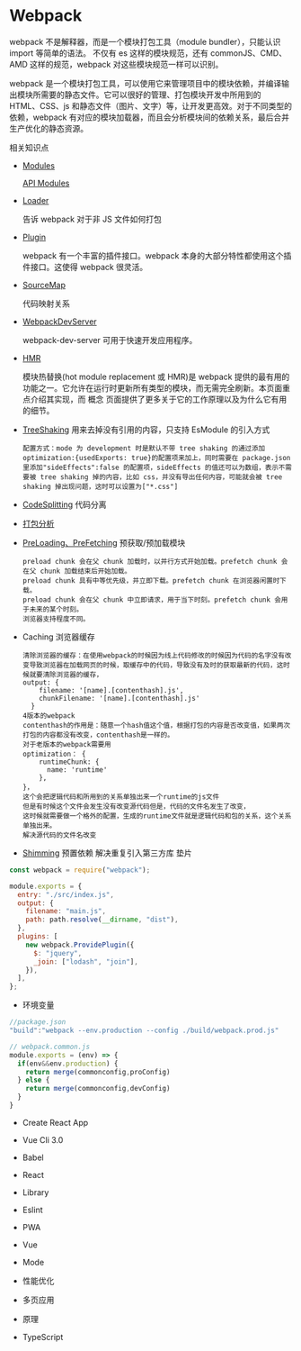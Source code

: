 # Webpack

webpack 不是解释器，而是一个模块打包工具（module bundler），只能认识 import 等简单的语法。
不仅有 es 这样的模块规范，还有 commonJS、CMD、AMD 这样的规范，webpack 对这些模块规范一样可以识别。

webpack 是一个模块打包工具，可以使用它来管理项目中的模块依赖，并编译输出模块所需要的静态文件。它可以很好的管理、打包模块开发中所用到的 HTML、CSS、js 和静态文件（图片、文字）等，让开发更高效。对于不同类型的依赖，webpack 有对应的模块加载器，而且会分析模块间的依赖关系，最后合并生产优化的静态资源。

相关知识点

- [Modules](https://webpack.docschina.org/concepts/modules/)

  [API Modules](https://webpack.docschina.org/api/module-methods/)

- [Loader](https://webpack.docschina.org/concepts/loaders/)

  告诉 webpack 对于非 JS 文件如何打包

- [Plugin](https://webpack.docschina.org/plugins/)

  webpack 有一个丰富的插件接口。webpack 本身的大部分特性都使用这个插件接口。这使得 webpack 很灵活。

- [SourceMap](https://webpack.docschina.org/configuration/devtool/)

  代码映射关系

- [WebpackDevServer](https://webpack.docschina.org/configuration/dev-server/)

  webpack-dev-server 可用于快速开发应用程序。

- [HMR](https://webpack.docschina.org/guides/hot-module-replacement/)

  模块热替换(hot module replacement 或 HMR)是 webpack 提供的最有用的功能之一。它允许在运行时更新所有类型的模块，而无需完全刷新。本页面重点介绍其实现，而 概念 页面提供了更多关于它的工作原理以及为什么它有用的细节。

- [TreeShaking](https://webpack.docschina.org/guides/tree-shaking/) 用来去掉没有引用的内容，只支持 EsModule 的引入方式

      配置方式：mode 为 development 时是默认不带 tree shaking 的通过添加 optimization:{usedExports: true}的配置项来加上，同时需要在 package.json 里添加"sideEffects":false 的配置项，sideEffects 的值还可以为数组，表示不需要被 tree shaking 掉的内容，比如 css，并没有导出任何内容，可能就会被 tree shaking 掉出现问题，这时可以设置为["*.css"]

- [CodeSplitting](https://webpack.docschina.org/guides/code-splitting/) 代码分离

- [打包分析](https://webpack.docschina.org/guides/code-splitting/#bundle-analysis)

- [PreLoading、PreFetching](https://webpack.docschina.org/guides/code-splitting/#prefetchingpreloading-modules) 预获取/预加载模块

      preload chunk 会在父 chunk 加载时，以并行方式开始加载。prefetch chunk 会在父 chunk 加载结束后开始加载。
      preload chunk 具有中等优先级，并立即下载。prefetch chunk 在浏览器闲置时下载。
      preload chunk 会在父 chunk 中立即请求，用于当下时刻。prefetch chunk 会用于未来的某个时刻。
      浏览器支持程度不同。

- Caching 浏览器缓存

      清除浏览器的缓存：在使用webpack的时候因为线上代码修改的时候因为代码的名字没有改变导致浏览器在加载网页的时候，取缓存中的代码，导致没有及时的获取最新的代码，这时候就要清除浏览器的缓存，
      output: {
          filename: '[name].[contenthash].js',
          chunkFilename: '[name].[contenthash].js'
        }
      4版本的webpack
      contenthash的作用是：随意一个hash值这个值，根据打包的内容是否改变值，如果两次打包的内容都没有改变，contenthash是一样的。
      对于老版本的webpack需要用
      optimization： {
          runtimeChunk: {
            name: 'runtime'
          },
      }，
      这个会把逻辑代码和所用到的关系单独出来一个runtime的js文件
      但是有时候这个文件会发生没有改变源代码但是，代码的文件名发生了改变，
      这时候就需要做一个格外的配置，生成的runtime文件就是逻辑代码和包的关系，这个关系单独出来。
      解决源代码的文件名改变

- [Shimming](https://webpack.docschina.org/guides/shimming/) 预置依赖 解决重复引入第三方库 垫片

```js
const webpack = require("webpack");

module.exports = {
  entry: "./src/index.js",
  output: {
    filename: "main.js",
    path: path.resolve(__dirname, "dist"),
  },
  plugins: [
    new webpack.ProvidePlugin({
      $: "jquery",
      _join: ["lodash", "join"],
    }),
  ],
};
```

- 环境变量

```js
//package.json
"build":"webpack --env.production --config ./build/webpack.prod.js"

// webpack.common.js
module.exports = (env) => {
  if(env&&env.production) {
    return merge(commonconfig,proConfig)
  } else {
    return merge(commonconfig,devConfig)
  }
}
```

- Create React App

- Vue Cli 3.0

- Babel

- React

- Library

- Eslint

- PWA

- Vue

- Mode

- 性能优化

- 多页应用

- 原理

- TypeScript
